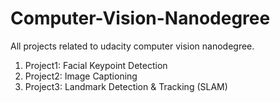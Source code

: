 # Computer-Vision-Nanodegree
All projects related to udacity computer vision nanodegree.
<ol>
<li> Project1: Facial Keypoint Detection
<li> Project2: Image Captioning
<li> Project3: Landmark Detection & Tracking (SLAM)
<ol/>
